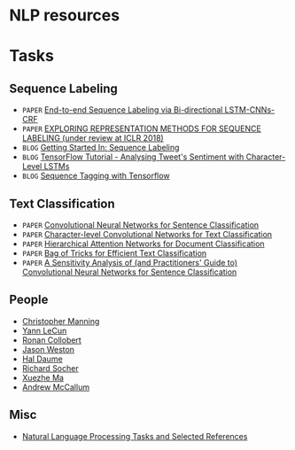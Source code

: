 # NLP resources

# Tasks

## Sequence Labeling
- `PAPER` [End-to-end Sequence Labeling via Bi-directional LSTM-CNNs-CRF](https://arxiv.org/pdf/1603.01354.pdf)
- `PAPER` [EXPLORING REPRESENTATION METHODS FOR SEQUENCE LABELING (under review at ICLR 2018)](https://openreview.net/pdf?id=BJoBfQ-0b)
- `BLOG` [Getting Started In: Sequence Labeling](https://nlpers.blogspot.com/2006/11/getting-started-in-sequence-labeling.html)
- `BLOG` [TensorFlow Tutorial - Analysing Tweet's Sentiment with Character-Level LSTMs](https://charlesashby.github.io/2017/06/05/sentiment-analysis-with-char-lstm/)
- `BLOG` [Sequence Tagging with Tensorflow](https://guillaumegenthial.github.io/sequence-tagging-with-tensorflow.html)

## Text Classification
- `PAPER` [Convolutional Neural Networks for Sentence Classification](http://www.aclweb.org/anthology/D14-1181)
- `PAPER` [Character-level Convolutional Networks for Text Classification](https://arxiv.org/pdf/1509.01626)
- `PAPER` [Hierarchical Attention Networks for Document Classification](https://www.cs.cmu.edu/~hovy/papers/16HLT-hierarchical-attention-networks.pdf)
- `PAPER` [Bag of Tricks for Efficient Text Classification](https://arxiv.org/pdf/1607.01759.pdf)
- `PAPER` [A Sensitivity Analysis of (and Practitioners' Guide to) Convolutional Neural Networks for Sentence Classification](https://arxiv.org/abs/1510.03820)

## People
- [Christopher Manning](https://nlp.stanford.edu/manning)
- [Yann LeCun](http://yann.lecun.com)
- [Ronan Collobert](https://ronan.collobert.com/)
- [Jason Weston](http://www.thespermwhale.com/jaseweston/)
- [Hal Daume](https://www.umiacs.umd.edu/~hal/)
- [Richard Socher](http://www.socher.org/)
- [Xuezhe Ma](https://www.cs.cmu.edu/~xuezhem)
- [Andrew McCallum](https://people.cs.umass.edu/~mccallum/)

## Misc
- [Natural Language Processing Tasks and Selected References](https://github.com/Kyubyong/nlp_tasks)

